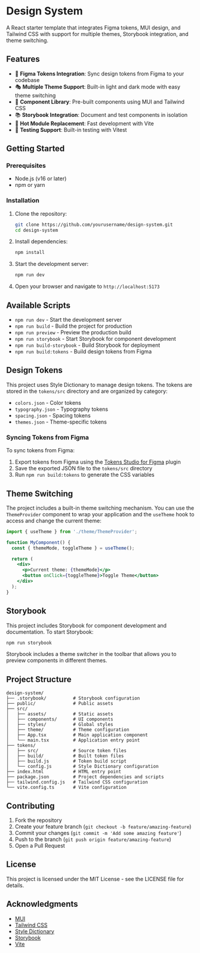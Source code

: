 # Design System

A React starter template that integrates Figma tokens, MUI design, and Tailwind CSS with support for multiple themes, Storybook integration, and theme switching.

## Features

- 🎨 **Figma Tokens Integration**: Sync design tokens from Figma to your codebase
- 🎭 **Multiple Theme Support**: Built-in light and dark mode with easy theme switching
- 🧩 **Component Library**: Pre-built components using MUI and Tailwind CSS
- 📚 **Storybook Integration**: Document and test components in isolation
- 🔄 **Hot Module Replacement**: Fast development with Vite
- 🧪 **Testing Support**: Built-in testing with Vitest

## Getting Started

### Prerequisites

- Node.js (v16 or later)
- npm or yarn

### Installation

1. Clone the repository:
   ```bash
   git clone https://github.com/yourusername/design-system.git
   cd design-system
   ```

2. Install dependencies:
   ```bash
   npm install
   ```

3. Start the development server:
   ```bash
   npm run dev
   ```

4. Open your browser and navigate to `http://localhost:5173`

## Available Scripts

- `npm run dev` - Start the development server
- `npm run build` - Build the project for production
- `npm run preview` - Preview the production build
- `npm run storybook` - Start Storybook for component development
- `npm run build-storybook` - Build Storybook for deployment
- `npm run build:tokens` - Build design tokens from Figma

## Design Tokens

This project uses Style Dictionary to manage design tokens. The tokens are stored in the `tokens/src` directory and are organized by category:

- `colors.json` - Color tokens
- `typography.json` - Typography tokens
- `spacing.json` - Spacing tokens
- `themes.json` - Theme-specific tokens

### Syncing Tokens from Figma

To sync tokens from Figma:

1. Export tokens from Figma using the [Tokens Studio for Figma](https://tokens.studio/) plugin
2. Save the exported JSON file to the `tokens/src` directory
3. Run `npm run build:tokens` to generate the CSS variables

## Theme Switching

The project includes a built-in theme switching mechanism. You can use the `ThemeProvider` component to wrap your application and the `useTheme` hook to access and change the current theme:

```jsx
import { useTheme } from './theme/ThemeProvider';

function MyComponent() {
  const { themeMode, toggleTheme } = useTheme();

  return (
    <div>
      <p>Current theme: {themeMode}</p>
      <button onClick={toggleTheme}>Toggle Theme</button>
    </div>
  );
}
```

## Storybook

This project includes Storybook for component development and documentation. To start Storybook:

```bash
npm run storybook
```

Storybook includes a theme switcher in the toolbar that allows you to preview components in different themes.

## Project Structure

```
design-system/
├── .storybook/          # Storybook configuration
├── public/              # Public assets
├── src/
│   ├── assets/          # Static assets
│   ├── components/      # UI components
│   ├── styles/          # Global styles
│   ├── theme/           # Theme configuration
│   ├── App.tsx          # Main application component
│   └── main.tsx         # Application entry point
├── tokens/
│   ├── src/             # Source token files
│   ├── build/           # Built token files
│   ├── build.js         # Token build script
│   └── config.js        # Style Dictionary configuration
├── index.html           # HTML entry point
├── package.json         # Project dependencies and scripts
├── tailwind.config.js   # Tailwind CSS configuration
└── vite.config.ts       # Vite configuration
```

## Contributing

1. Fork the repository
2. Create your feature branch (`git checkout -b feature/amazing-feature`)
3. Commit your changes (`git commit -m 'Add some amazing feature'`)
4. Push to the branch (`git push origin feature/amazing-feature`)
5. Open a Pull Request

## License

This project is licensed under the MIT License - see the LICENSE file for details.

## Acknowledgments

- [MUI](https://mui.com/)
- [Tailwind CSS](https://tailwindcss.com/)
- [Style Dictionary](https://amzn.github.io/style-dictionary/)
- [Storybook](https://storybook.js.org/)
- [Vite](https://vitejs.dev/)
